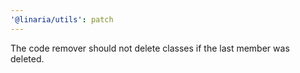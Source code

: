```yaml
---
'@linaria/utils': patch
---
```


The code remover should not delete classes if the last member was deleted.
